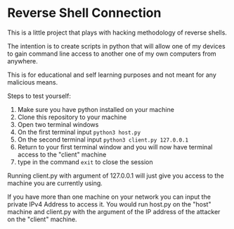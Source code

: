 # Reverse Shell Connection

This is a little project that plays with hacking methodology of reverse shells.

The intention is to create scripts in python that will allow one of my devices to gain command line access to another one of my own computers from anywhere.

This is for educational and self learning purposes and not meant for any malicious means.

Steps to test yourself:

1. Make sure you have python installed on your machine
2. Clone this repository to your machine
3. Open two terminal windows
4. On the first terminal input `python3 host.py`
5. On the second terminal input `python3 client.py 127.0.0.1`
6. Return to your first terminal window and you will now have terminal access to the "client" machine
7. type in the command `exit` to close the session 

Running client.py with argument of 127.0.0.1 will just give you access to the machine you are currently using.

If you have more than one machine on your network you can input the private IPv4 Address to access it. You would run host.py on the "host" machine and client.py with the argument of the IP address of the attacker on the "client" machine.
